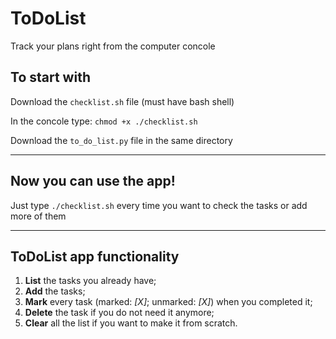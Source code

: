 # ToDoList

Track your plans right from the computer concole

## To start with

Download the `checklist.sh` file (must have bash shell)

In the concole type: `chmod +x ./checklist.sh`

Download the `to_do_list.py` file in the same directory
____
## Now you can use the app!

Just type `./checklist.sh` every time you want to check the tasks or add more of them
____
## ToDoList app functionality
1. __List__ the tasks you already have;
2. __Add__ the tasks;
4. __Mark__ every task (marked: _[X]_; unmarked: _[X]_) when you completed it;
5. __Delete__ the task if you do not need it anymore;
6. __Clear__ all the list if you want to make it from scratch.
